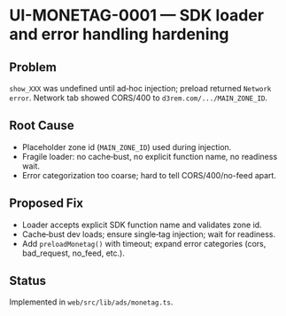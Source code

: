 # UI-MONETAG-0001 — SDK loader and error handling hardening

## Problem
`show_XXX` was undefined until ad‑hoc injection; preload returned `Network error`. Network tab showed CORS/400 to `d3rem.com/.../MAIN_ZONE_ID`.

## Root Cause
- Placeholder zone id (`MAIN_ZONE_ID`) used during injection.
- Fragile loader: no cache‑bust, no explicit function name, no readiness wait.
- Error categorization too coarse; hard to tell CORS/400/no-feed apart.

## Proposed Fix
- Loader accepts explicit SDK function name and validates zone id.
- Cache‑bust dev loads; ensure single‑tag injection; wait for readiness.
- Add `preloadMonetag()` with timeout; expand error categories (cors, bad_request, no_feed, etc.).

## Status
Implemented in `web/src/lib/ads/monetag.ts`.
